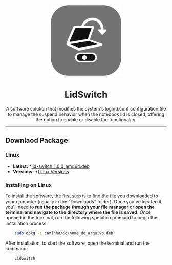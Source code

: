 <div align="center">
  <img height="220" width="220" src="https://github.com/Pkpkawe/LidSwitch/blob/main/README/img/lid-switch.png" />
  <h1>LidSwitch</h1>
  <p>A software solution that modifies the system's logind.conf configuration file to manage the suspend behavior when the notebook lid is closed, offering the option to enable or disable the functionality.</p>
</div>

<hr>

## Downlaod Package
### Linux
- **Latest:** *[lid-switch_1.0.0_amd64.deb](https://github.com/Pkpkawe/LidSwitch/raw/refs/heads/main/releases/linux/lid-switch_1.0.0_amd64.deb)
- **Versions:** *[Linux Versions](releases/linux/)
### Installing on Linux
To install the software, the first step is to find the file you downloaded to your computer (usually in the "Downloads" folder). Once you've located it, you'll need to **run the package through your file manager** or **open the terminal and navigate to the directory where the file is saved**. Once opened in the terminal, run the following specific command to begin the installation process:
```bash
    sudo dpkg -i caminho/do/nome_do_arquivo.deb
```
After installation, to start the software, open the terminal and run the command:
```bash
    LidSwitch
```
